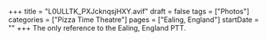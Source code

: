+++
title = "L0ULLTK_PXJcknqsjHXY.avif"
draft = false
tags = ["Photos"]
categories = ["Pizza Time Theatre"]
pages = ["Ealing, England"]
startDate = ""
+++
The only reference to the Ealing, England PTT.

